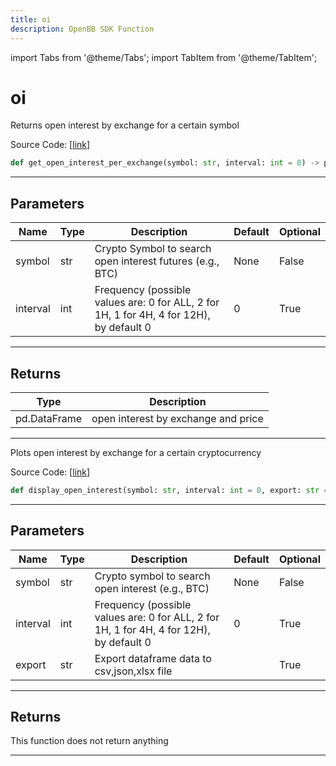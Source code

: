 ```yaml
---
title: oi
description: OpenBB SDK Function
---
```


import Tabs from '@theme/Tabs';
import TabItem from '@theme/TabItem';

# oi

<Tabs>
<TabItem value="model" label="Model" default>

Returns open interest by exchange for a certain symbol

Source Code: [[link](https://github.com/OpenBB-finance/OpenBBTerminal/tree/main/openbb_terminal/cryptocurrency/due_diligence/coinglass_model.py#L149)]

```python
def get_open_interest_per_exchange(symbol: str, interval: int = 0) -> pd.DataFrame
```
---
## Parameters

| Name | Type | Description | Default | Optional |
| ---- | ---- | ----------- | ------- | -------- |
| symbol | str | Crypto Symbol to search open interest futures (e.g., BTC) | None | False |
| interval | int | Frequency (possible values are: 0 for ALL, 2 for 1H, 1 for 4H, 4 for 12H), by default 0 | 0 | True |

---
## Returns

| Type | Description |
| ---- | ----------- |
| pd.DataFrame | open interest by exchange and price |

---


</TabItem>
<TabItem value="view" label="View">

Plots open interest by exchange for a certain cryptocurrency

Source Code: [[link](https://github.com/OpenBB-finance/OpenBBTerminal/tree/main/openbb_terminal/cryptocurrency/due_diligence/coinglass_view.py#L55)]

```python
def display_open_interest(symbol: str, interval: int = 0, export: str = "") -> None
```
---
## Parameters

| Name | Type | Description | Default | Optional |
| ---- | ---- | ----------- | ------- | -------- |
| symbol | str | Crypto symbol to search open interest (e.g., BTC) | None | False |
| interval | int | Frequency (possible values are: 0 for ALL, 2 for 1H, 1 for 4H, 4 for 12H), by default 0 | 0 | True |
| export | str | Export dataframe data to csv,json,xlsx file |  | True |

---
## Returns

This function does not return anything

---


</TabItem>
</Tabs>